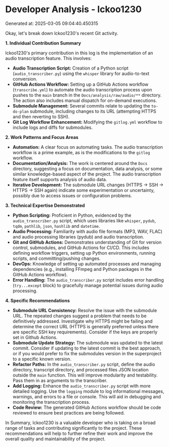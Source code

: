 # Developer Analysis - lckoo1230
Generated at: 2025-03-05 09:04:40.450315

Okay, let's break down lckoo1230's recent Git activity.

**1. Individual Contribution Summary**

lckoo1230's primary contribution in this log is the implementation of an audio transcription feature. This involves:

*   **Audio Transcription Script:**  Creation of a Python script (`audio_transcriber.py`) using the `whisper` library for audio-to-text conversion.
*   **GitHub Actions Workflow:** Setting up a GitHub Actions workflow (`transcribe.yml`) to automate the audio transcription process upon pushes to the `main` branch in the `Docs/analysis/raw/audio/**` directory. The action also includes manual dispatch for on-demand executions.
*   **Submodule Management:** Several commits relate to updating the `to-do-plan` submodule, including changes to its URL (attempting HTTPS and then reverting to SSH).
*   **Git Log Workflow Enhancement:** Modifying the `gitlog.yml` workflow to include logs and diffs for submodules.

**2. Work Patterns and Focus Areas**

*   **Automation:**  A clear focus on automating tasks. The audio transcription workflow is a prime example, as is the modifications to the `gitlog` workflow.
*   **Documentation/Analysis:** The work is centered around the `Docs` directory, suggesting a focus on documentation, data analysis, or some similar knowledge-based aspect of the project.  The audio transcription feature itself supports analysis of audio data.
*   **Iterative Development:** The submodule URL changes (HTTPS -> SSH -> HTTPS -> SSH again) indicate some experimentation or uncertainty, possibly due to access issues or configuration problems.

**3. Technical Expertise Demonstrated**

*   **Python Scripting:** Proficient in Python, evidenced by the `audio_transcriber.py` script, which uses libraries like `whisper`, `pydub`, `tqdm`, `pathlib`, `json`, `hashlib` and `datetime`.
*   **Audio Processing:** Familiarity with audio file formats (MP3, WAV, FLAC) and audio processing libraries (pydub) and audio transcription.
*   **Git and GitHub Actions:**  Demonstrates understanding of Git for version control, submodules, and GitHub Actions for CI/CD. This includes defining workflow triggers, setting up Python environments, running scripts, and committing/pushing changes.
*   **DevOps:**  Knowledge of setting up automated processes and managing dependencies (e.g., installing FFmpeg and Python packages in the GitHub Actions workflow).
*   **Error Handling:** The `audio_transcriber.py` script includes error handling (`try...except` block) to gracefully manage potential issues during audio processing.

**4. Specific Recommendations**

*   **Submodule URL Consistency:**  Resolve the issue with the submodule URL.  The repeated changes suggest a problem that needs to be definitively addressed.  Investigate why HTTPS might be failing and determine the correct URL (HTTPS is generally preferred unless there are specific SSH key requirements). Consider if the keys are properly set in Github Actions.
*   **Submodule Update Strategy:** The submodule was updated to the latest commit.  Consider if updating to the latest commit is the best approach, or if you would prefer to fix the submodules version in the superproject to a specific known version.
*   **Refactor Paths:** In the `audio_transcriber.py` script, define the audio directory, transcript directory, and processed files JSON location outside the `main` function. This will improve modularity and testability. Pass them in as arguments to the transcriber.
*   **Add Logging:** Enhance the `audio_transcriber.py` script with more detailed logging. Use the `logging` module to log informational messages, warnings, and errors to a file or console. This will aid in debugging and monitoring the transcription process.
*   **Code Review:** The generated GitHub Actions workflow should be code reviewed to ensure best practices are being followed.

In Summary, lckoo1230 is a valuable developer who is taking on a broad range of tasks and contributing significantly to the project. These recommendations will help to further refine their work and improve the overall quality and maintainability of the project.
